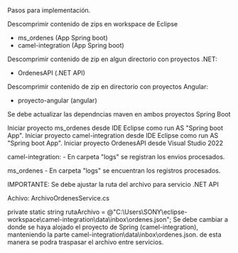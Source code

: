 Pasos para implementación.

Descomprimir contenido de zips en workspace de Eclipse
- ms_ordenes		(App Spring boot)
- camel-integration     (App Spring boot)

Descomprimir contenido de zip en algun directorio con proyectos .NET:
- OrdenesAPI		(.NET API)

Descomprimir contenido de zip en directorio con proyectos Angular:
- proyecto-angular	(angular)

Se debe actualizar las dependncias maven en ambos proyectos Spring Boot

Iniciar proyecto ms_ordenes desde IDE Eclipse como run AS "Spring boot App".
Iniciar proyecto camel-integration desde IDE Eclipse como run AS "Spring boot App".
Iniciar proyecto OrdenesAPI desde Visual Studio 2022 

camel-integration:
	- En carpeta "logs" se registran los envios procesados.

ms_ordenes
	- En carpeta "logs" se encuentran los registros procesados.

IMPORTANTE:
Se debe ajustar la ruta del archivo para servicio .NET API

Achivo: ArchivoOrdenesService.cs

private static string rutaArchivo = @"C:\Users\SONY\eclipse-workspace\camel-integration\data\inbox\ordenes.json";
Se debe cambiar a donde se haya alojado el proyecto de Spring (camel-integration), manteniendo la parte camel-integration\data\inbox\ordenes.json.
de esta manera se podra traspasar el archivo entre servicios.

